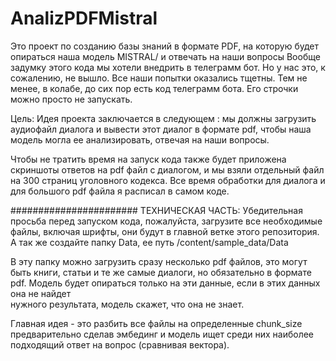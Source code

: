 # AnalizPDFMistral
Это проект по созданию базы знаний в формате PDF, на которую будет опираться наша модель MISTRAL/ и отвечать на наши вопросы
Вообще задумку этого кода мы хотели внедрить в телеграмм бот. Но у нас это, к сожалению, не вышло. Все наши попытки оказались тщетны.
Тем не менее, в колабе, до сих пор есть код телеграмм бота. Его строчки можно просто не запускать.

Цель:
Идея проекта заключается в следующем : мы должны загрузить аудиофайл  диалога и вывести этот диалог в формате pdf, чтобы наша модель могла ее анализировать, отвечая на наши вопросы.

 Чтобы не тратить время на запуск кода также будет приложена  скриншоты ответов на pdf файл с диалогом, и мы взяли отдельный файл на 300 страниц уголовного кодекса.
 Все время обработки для диалога и для большого pdf файла я расписал в самом коде.

 #######################
 ТЕХНИЧЕСКАЯ ЧАСТЬ:
  Убедительная просьба перед запуском кода, пожалуйста, загрузите все необходимые файлы, включая шрифты, они будут в главной ветке этого репозитория. А так же создайте папку Data, ее путь /content/sample_data/Data

   В эту папку можно загрузить сразу несколько pdf файлов, это могут быть книги, статьи и те же самые диалоги, но обязательно в формате pdf. Модель будет опираться только на эти данные, если в этих данных она не найдет       
   нужного результата, модель скажет, что она не знает. 

   Главная идея - это разбить все файлы на определенные chunk_size предварительно сделав эмбединг и модель ищет среди них наиболее подходящий ответ на вопрос (сравнивая вектора).
